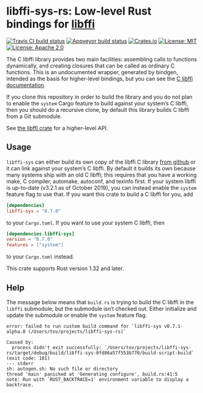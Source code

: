 # libffi-sys-rs: Low-level Rust bindings for [libffi](https://sourceware.org/libffi/)

[![Travis CI build status](https://travis-ci.org/tov/libffi-sys-rs.svg?branch=master)](https://travis-ci.org/tov/libffi-sys-rs)
[![Appveyor build status](https://ci.appveyor.com/api/projects/status/7jlhe1ahf7vjkcnw/branch/master?svg=true)](https://ci.appveyor.com/project/tov/libffi-sys-rs/branch/master)
[![Crates.io](https://img.shields.io/crates/v/libffi-sys.svg?maxAge=2592000)](https://crates.io/crates/libffi-sys)
[![License: MIT](https://img.shields.io/badge/license-MIT-blue.svg)](LICENSE-MIT)
[![License: Apache 2.0](https://img.shields.io/badge/license-Apache_2.0-blue.svg)](LICENSE-APACHE)


The C libffi library provides two main facilities: assembling calls
to functions dynamically, and creating closures that can be called
as ordinary C functions. This is an undocumented wrapper, generated
by bindgen, intended as the basis for higher-level bindings, but you
can see the [C libffi
documentation](http://www.atmark-techno.com/~yashi/libffi.html).

If you clone this repository in order to build the library and you do
not plan to enable the `system` Cargo feature to build against your
system’s C libffi, then you should do a recursive clone, by default this
library builds C libffi from a Git submodule.

See [the libffi crate](https://crates.io/crates/libffi/) for a
higher-level API.


## Usage

`libffi-sys` can either build its own copy of the libffi C library [from
github](https://github.com/libffi/libffi) or it can link against your
system’s C libffi. By default it builds its own because many systems
ship with an old C libffi; this requires that you have a working make,
C compiler, automake, autoconf, and texinfo first. If your system libffi
is up-to-date (v3.2.1 as of October 2019), you can instead enable the
`system` feature flag to use that. If you want this crate to build
a C libffi for you, add

```toml
[dependencies]
libffi-sys = "0.7.0"
```

to your `Cargo.toml`. If you want to use your system C libffi, then

```toml
[dependencies.libffi-sys]
version = "0.7.0"
features = ["system"]
```

to your `Cargo.toml` instead.

This crate supports Rust version 1.32 and later.

## Help

The message below means that `build.rs` is trying to build the C libffi in the
`libffi` submodule, but the submodule isn’t checked out. Either initialize and
update the submodule or enable the `system` feature flag.

```
error: failed to run custom build command for `libffi-sys v0.7.1-alpha.0 (/Users/tov/projects/libffi-sys-rs)`

Caused by:
  process didn't exit successfully: `/Users/tov/projects/libffi-sys-rs/target/debug/build/libffi-sys-0fd86a57f553b770/build-script-build` (exit code: 101)
--- stderr
sh: autogen.sh: No such file or directory
thread 'main' panicked at 'Generating configure', build.rs:41:5
note: Run with `RUST_BACKTRACE=1` environment variable to display a backtrace.
```
